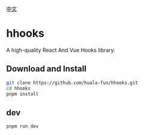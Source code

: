 [中文](./README-ZH.md)

#  hhooks

A high-quality React And Vue Hooks library.

## Download and Install

```bash
git clone https://github.com/huala-fun/hhooks.git
cd hhooks
pnpm install
```

## dev

```bash
pnpm run dev 
```
